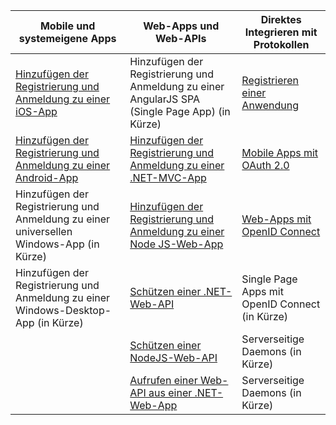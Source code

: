 | Mobile und systemeigene Apps | Web-Apps und Web-APIs | Direktes Integrieren mit Protokollen |
| ----------------------- | ------------------------------- | --------------------- |
| [Hinzufügen der Registrierung und Anmeldung zu einer iOS-App](active-directory-b2c-devquickstarts-ios.md) | Hinzufügen der Registrierung und Anmeldung zu einer AngularJS SPA (Single Page App) (in Kürze) | [Registrieren einer Anwendung](active-directory-b2c-app-registration.md) |
| [Hinzufügen der Registrierung und Anmeldung zu einer Android-App](active-directory-b2c-devquickstarts-android.md) | [Hinzufügen der Registrierung und Anmeldung zu einer .NET-MVC-App](active-directory-b2c-devquickstarts-web-dotnet.md) | [Mobile Apps mit OAuth 2.0](active-directory-b2c-reference-oauth-code.md) |
| Hinzufügen der Registrierung und Anmeldung zu einer universellen Windows-App (in Kürze) | [Hinzufügen der Registrierung und Anmeldung zu einer Node JS-Web-App](active-directory-b2c-devquickstarts-web-node.md) | [Web-Apps mit OpenID Connect](active-directory-b2c-reference-oidc.md) |
| Hinzufügen der Registrierung und Anmeldung zu einer Windows-Desktop-App (in Kürze) | [Schützen einer .NET-Web-API](active-directory-b2c-devquickstarts-api-dotnet.md) | Single Page Apps mit OpenID Connect (in Kürze)
| | [Schützen einer NodeJS-Web-API](active-directory-b2c-devquickstarts-api-node.md) | Serverseitige Daemons (in Kürze) |
| | [Aufrufen einer Web-API aus einer .NET-Web-App](active-directory-b2c-devquickstarts-web-api-dotnet.md) | Serverseitige Daemons (in Kürze) |

<!---HONumber=Sept15_HO4-->